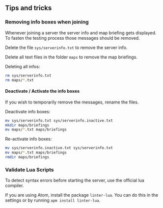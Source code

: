 ## Tips and tricks

### Removing info boxes when joining
Whenever joining a server the server info and map briefing gets displayed. To fasten the testing process those messages should be removed.

Delete the file `sys/serverinfo.txt` to remove the server info.

Delete all text files in the folder `maps` to remove the map briefings.

Deleting all infos:
```bash
rm sys/serverinfo.txt
rm maps/*.txt
```

#### Deactivate / Activate the info boxes
If you wish to temporarily remove the messages, rename the files.

Deactivate info boxes:
```bash
mv sys/serverinfo.txt sys/serverinfo.inactive.txt
mkdir maps/briefings
mv maps/*.txt maps/briefings
```

Re-activate info boxes:
```bash
mv sys/serverinfo.inactive.txt sys/serverinfo.txt
mv maps/*.txt maps/briefings
rmdir maps/briefings
```

### Validate Lua Scripts
To detect syntax errors before starting the server, use the official lua compiler.

If you are using Atom, install the package `linter-lua`. You can do this in the settings or by running `apm install linter-lua`.
